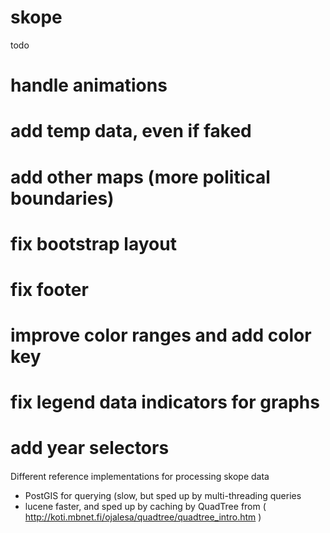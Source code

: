 # skope


todo
# handle animations
# add temp data, even if faked
# add other maps (more political boundaries)
# fix bootstrap layout
# fix footer
# improve color ranges and add color key
# fix legend data indicators for graphs
# add year selectors


####
Different reference implementations for processing skope data
- PostGIS for querying (slow, but sped up by multi-threading queries
- lucene faster, and sped up by caching by QuadTree from ( http://koti.mbnet.fi/ojalesa/quadtree/quadtree_intro.htm )